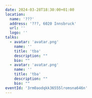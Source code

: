 ```yaml
---
date: 2024-03-28T18:30:00+01:00
location:
  name: '???'
  address: '???, 6020 Innsbruck'
  url: ''
  logo: ''
talks:
  - avatar: 'avatar.png'
    name: ''
    title: 'tba'
    description: ""
    bio: ""
  - avatar: 'avatar.png'
    name: ''
    title: 'tba'
    description: ""
    bio: ""
eventId: '3rm0aodqkk36555lromsna646n'
---
```

